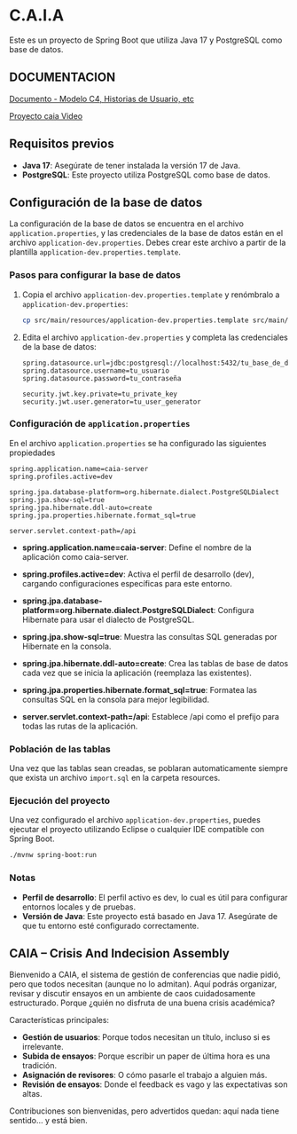 # C.A.I.A

Este es un proyecto de Spring Boot que utiliza Java 17 y PostgreSQL como base de datos.

## DOCUMENTACION

[Documento - Modelo C4, Historias de Usuario, etc](https://docs.google.com/document/d/1Ym52ATUNFAdyoGR-uNvlG5cYERNC8vxW/edit)

[Proyecto caia Video](https://drive.google.com/file/d/1kec3rqCJoFHEVblruzpj0E_ewy3MET1Z/view)

## Requisitos previos

- **Java 17**: Asegúrate de tener instalada la versión 17 de Java.
- **PostgreSQL**: Este proyecto utiliza PostgreSQL como base de datos.

## Configuración de la base de datos

La configuración de la base de datos se encuentra en el archivo `application.properties`, y las credenciales de la base de datos están en el archivo `application-dev.properties`. Debes crear este archivo a partir de la plantilla `application-dev.properties.template`.

### Pasos para configurar la base de datos

1. Copia el archivo `application-dev.properties.template` y renómbralo a `application-dev.properties`:

   ```bash
   cp src/main/resources/application-dev.properties.template src/main/resources/application-dev.properties
   ```

2. Edita el archivo `application-dev.properties` y completa las credenciales de la base de datos:

   ```properties
   spring.datasource.url=jdbc:postgresql://localhost:5432/tu_base_de_datos
   spring.datasource.username=tu_usuario
   spring.datasource.password=tu_contraseña

   security.jwt.key.private=tu_private_key
   security.jwt.user.generator=tu_user_generator
   ```

### Configuración de `application.properties`

En el archivo `application.properties` se ha configurado las siguientes propiedades

```properties
spring.application.name=caia-server
spring.profiles.active=dev

spring.jpa.database-platform=org.hibernate.dialect.PostgreSQLDialect
spring.jpa.show-sql=true
spring.jpa.hibernate.ddl-auto=create
spring.jpa.properties.hibernate.format_sql=true

server.servlet.context-path=/api

```

- **spring.application.name=caia-server**: Define el nombre de la aplicación como caia-server.

- **spring.profiles.active=dev**: Activa el perfil de desarrollo (dev), cargando configuraciones específicas para este entorno.

- **spring.jpa.database-platform=org.hibernate.dialect.PostgreSQLDialect**: Configura Hibernate para usar el dialecto de PostgreSQL.

- **spring.jpa.show-sql=true**: Muestra las consultas SQL generadas por Hibernate en la consola.

- **spring.jpa.hibernate.ddl-auto=create**: Crea las tablas de base de datos cada vez que se inicia la aplicación (reemplaza las existentes).

- **spring.jpa.properties.hibernate.format_sql=true**: Formatea las consultas SQL en la consola para mejor legibilidad.

- **server.servlet.context-path=/api**: Establece /api como el prefijo para todas las rutas de la aplicación.

### Población de las tablas

Una vez que las tablas sean creadas, se poblaran automaticamente siempre que exista un archivo `import.sql` en la carpeta resources.

### Ejecución del proyecto

Una vez configurado el archivo `application-dev.properties`, puedes ejecutar el proyecto utilizando Eclipse o cualquier IDE compatible con Spring Boot.

```bash
./mvnw spring-boot:run
```

### Notas

- **Perfil de desarrollo**: El perfil activo es dev, lo cual es útil para configurar entornos locales y de pruebas.
- **Versión de Java**: Este proyecto está basado en Java 17. Asegúrate de que tu entorno esté configurado correctamente.

## CAIA – Crisis And Indecision Assembly

Bienvenido a CAIA, el sistema de gestión de conferencias que nadie pidió, pero que todos necesitan (aunque no lo admitan). Aquí podrás organizar, revisar y discutir ensayos en un ambiente de caos cuidadosamente estructurado. Porque ¿quién no disfruta de una buena crisis académica?

Características principales:

- **Gestión de usuarios**: Porque todos necesitan un título, incluso si es irrelevante.
- **Subida de ensayos**: Porque escribir un paper de última hora es una tradición.
- **Asignación de revisores**: O cómo pasarle el trabajo a alguien más.
- **Revisión de ensayos**: Donde el feedback es vago y las expectativas son altas.

Contribuciones son bienvenidas, pero advertidos quedan: aquí nada tiene sentido… y está bien.
